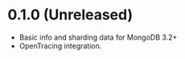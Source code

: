 0.1.0 (Unreleased)
==================
- Basic info and sharding data for MongoDB 3.2+
- OpenTracing integration.

